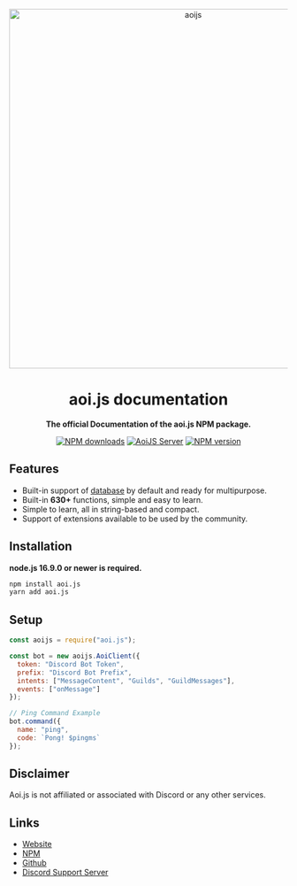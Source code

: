 <p align="center">
  <a href="https://aoi.js.org">
    <img width="650" src="https://camo.githubusercontent.com/aaf8a38df828f097ecddcd3e4e72441a5d9a66d032e2a7a0b42f68c2ad708c79/68747470733a2f2f63646e2e646973636f72646170702e636f6d2f6174746163686d656e74732f313035383834333432383833313632393434332f313036333235313737303232383334323839352f616f696a7362616e6e65722e706e67" alt="aoijs">
  </a>
</p>

<h1 align="center">aoi.js documentation</h1>

<div align="center">

**The official Documentation of the aoi.js NPM package.**
  
[![NPM downloads][download-image]][download-URL]
[![AoiJS Server][aoijs-server]][aoijs-server-URL]
[![NPM version][npm-image]][npm-URL]

[npm-image]: http://img.shields.io/npm/v/aoi.js.svg?color=42cfff
[npm-URL]: http://npmjs.org/package/aoi.js
[download-image]: https://img.shields.io/npm/dt/aoi.js.svg?color=3182b0
[download-URL]: https://npmjs.org/package/aoi.js
[aoijs-server]: https://img.shields.io/discord/773352845738115102?color=5865F2&logo=discord&logoColor=white
[aoijs-server-URL]: https://aoi.js.org/invite

</div>

## Features

- Built-in support of [database](https://www.npmjs.com/package/aoi.db) by default and ready for multipurpose.
- Built-in **630+** functions, simple and easy to learn.
- Simple to learn, all in string-based and compact.
- Support of extensions available to be used by the community.

## Installation

**node.js 16.9.0 or newer is required.**

```bash
npm install aoi.js
yarn add aoi.js
```

## Setup

```javascript
const aoijs = require("aoi.js");

const bot = new aoijs.AoiClient({
  token: "Discord Bot Token",
  prefix: "Discord Bot Prefix",
  intents: ["MessageContent", "Guilds", "GuildMessages"],
  events: ["onMessage"]
});

// Ping Command Example 
bot.command({
  name: "ping",
  code: `Pong! $pingms`
});
```
    
## Disclaimer
    
Aoi.js is not affiliated or associated with Discord or any other services.
    
## Links
- [Website](https://aoi.js.org)
- [NPM](https://www.npmjs.com/package/aoi.js)
- [Github](https://github.com/AkaruiDevelopment/aoi.js)
- [Discord Support Server](https://discord.gg/HMUfMXDQsV)
